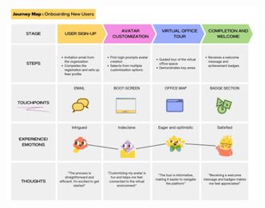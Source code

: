 
![Onboarding New Users](https://github.com/Learnathon-By-Geeky-Solutions/code-warriors-/blob/main/docs/RequirementAnalysis/images/Journey_Map%20Onboarding%20System.jpg)
